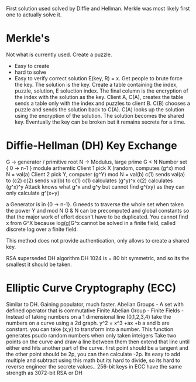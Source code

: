First solution used solved by Diffie and Hellman. Merkle was most likely first one to actually solve it.
# Merkle's
Not what is currently used.
Create a puzzle.
* Easy to create
* hard to solve
* Easy to verify correct solution
E(key, R) = x. Get people to brute force the key. The solution is the key.
Create a table containing the index, puzzle, solution, E soluction index. The final column is the encryption of the index with the solution as the key.
Client A, C(A), creates the table sends a table only with the index and puzzles to client B. C(B) chooses a puzzle and sends the solution back to C(A). C(A) looks up the solution using the encryption of the solution. The solution becomes the shared key. Eventually the key can be broken but it remains secrete for a time.
# Diffie-Hellman (DH) Key Exchange
G -> generator / primitive root
N -> Modulus, large prime
G < N
Number set { 0 -> n-1 } module arthemtic
Client 1 pick X (random, computes (g^x) mod N = val(a)
Client 2 pick Y, computer (g^Y) mod N = val(b)
c(1) sends  val(a) to (c2)
c(2) sends val(b) to c(1)
c(1) calculates (g^y)^x
c(2) calculates (g^x)^y
Attack knows what g^x and g^y but cannot find g^(xy) as they can only calculate g^(x+y)

 a Generator is in {0 -> n-1}. G needs to traverse the whole set when taken the power Y and mod N
 G & N can be precomputed and global constants so that the major work of effort doesn't have to be duplicated. 
You cannot find x from G^X because log(g)G^x cannot be solved in a finite field, called discrete log over a finite field.

This method does not provide authentication, only allows to create a shared key.

RSA superseded DH algorithm 
DH 1024 is = 80 bit symmetric, and so its the smallest it should be taken.

# Elliptic Curve Cryptography (ECC)
Similar to DH. Gaining populator, much faster.
Abelian Groups - A set with defined operator that is commutative
Finite Abelian Group - 
Finite Fields -
Instead of taking numbers on a 1 dimensional line (0,1,2,3,4) take the numbers on a curve using  a 2d graph. y^2 = x^3 +ax +b
a and b are constant. you can take (x,y) to transform into a number.
This function generates psudo random numbers when only taken inteigers
Take two points on the curve and draw a line between them then extend that line until either end hits another part of the curve. first point should be a tangent and the other point should be 2p, you can then calculate -2p.
Its easy to add multiple and subtract using this math but its hard to divide, so its hard to reverse engineer the secrete values..
256-bit keys in ECC have the same strength as 3072-bit RSA or DH